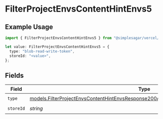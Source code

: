 # FilterProjectEnvsContentHintEnvs5

## Example Usage

```typescript
import { FilterProjectEnvsContentHintEnvs5 } from "@simplesagar/vercel/models/filterprojectenvsop.js";

let value: FilterProjectEnvsContentHintEnvs5 = {
  type: "blob-read-write-token",
  storeId: "<value>",
};
```

## Fields

| Field                                                                                                                                                                                    | Type                                                                                                                                                                                     | Required                                                                                                                                                                                 | Description                                                                                                                                                                              |
| ---------------------------------------------------------------------------------------------------------------------------------------------------------------------------------------- | ---------------------------------------------------------------------------------------------------------------------------------------------------------------------------------------- | ---------------------------------------------------------------------------------------------------------------------------------------------------------------------------------------- | ---------------------------------------------------------------------------------------------------------------------------------------------------------------------------------------- |
| `type`                                                                                                                                                                                   | [models.FilterProjectEnvsContentHintEnvsResponse200ApplicationJSONResponseBody2Envs5Type](../models/filterprojectenvscontenthintenvsresponse200applicationjsonresponsebody2envs5type.md) | :heavy_check_mark:                                                                                                                                                                       | N/A                                                                                                                                                                                      |
| `storeId`                                                                                                                                                                                | *string*                                                                                                                                                                                 | :heavy_check_mark:                                                                                                                                                                       | N/A                                                                                                                                                                                      |